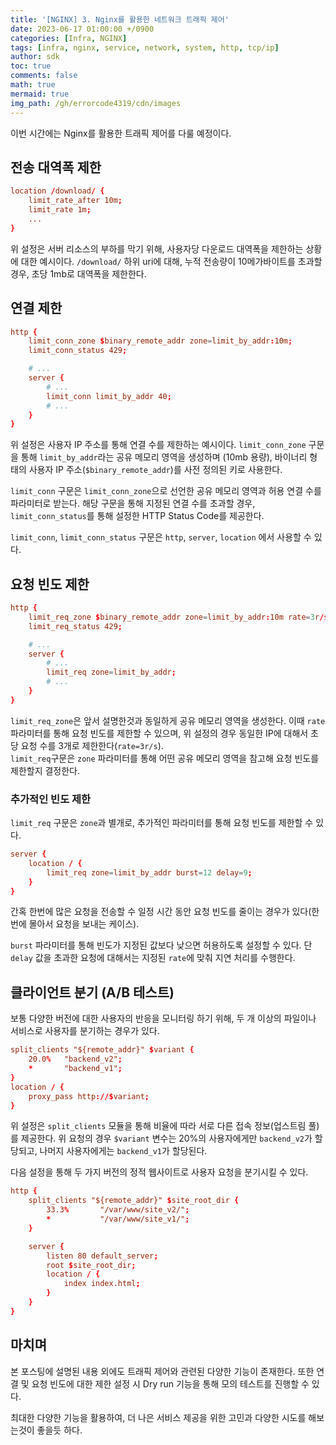 ```yaml
---
title: '[NGINX] 3. Nginx를 활용한 네트워크 트래픽 제어'
date: 2023-06-17 01:00:00 +/0900
categories: [Infra, NGINX]
tags: [infra, nginx, service, network, system, http, tcp/ip]
author: sdk
toc: true
comments: false 
math: true 
mermaid: true 
img_path: /gh/errorcode4319/cdn/images
---
```


이번 시간에는 Nginx를 활용한 트래픽 제어를 다룰 예정이다.

## 전송 대역폭 제한
``` conf
location /download/ {
    limit_rate_after 10m;
    limit_rate 1m;
    ...
}
```
위 설정은 서버 리소스의 부하를 막기 위해, 사용자당 다운로드 대역폭을 제한하는 상황에 대한 예시이다. `/download/` 하위 uri에 대해, 누적 전송량이 10메가바이트를 초과할 경우, 초당 1mb로 대역폭을 제한한다. 

## 연결 제한
``` conf
http {
    limit_conn_zone $binary_remote_addr zone=limit_by_addr:10m;
    limit_conn_status 429;

    # ...
    server {
        # ...
        limit_conn limit_by_addr 40;
        # ...
    }
}
```
위 설정은 사용자 IP 주소를 통해 연결 수를 제한하는 예시이다.
`limit_conn_zone` 구문을 통해 `limit_by_addr`라는 공유 메모리 영역을 생성하며 (10mb 용량), 바이너리 형태의 사용자 IP 주소(`$binary_remote_addr`)를 사전 정의된 키로 사용한다. 

`limit_conn` 구문은 `limit_conn_zone`으로 선언한 공유 메모리 영역과 허용 연결 수를 파라미터로 받는다. 해당 구문을 통해 지정된 연결 수를 초과할 경우, `limit_conn_status`를 통해 설정한 HTTP Status Code를 제공한다. 

`limit_conn`, `limit_conn_status` 구문은 `http`, `server`, `location` 에서 사용할 수 있다. 

## 요청 빈도 제한 
``` conf
http {
    limit_req_zone $binary_remote_addr zone=limit_by_addr:10m rate=3r/s;
    limit_req_status 429;

    # ...
    server {
        # ...
        limit_req zone=limit_by_addr;
        # ...
    }
}
```
`limit_req_zone`은 앞서 설명한것과 동일하게 공유 메모리 영역을 생성한다. 이때 `rate` 파라미터를 통해 요청 빈도를 제한할 수 있으며, 위 설정의 경우 동일한 IP에 대해서 초당 요청 수를 3개로 제한한다(`rate=3r/s`).    
`limit_req`구문은 `zone` 파라미터를 통해 어떤 공유 메모리 영역을 참고해 요청 빈도를 제한할지 결정한다. 

### 추가적인 빈도 제한
`limit_req` 구문은 `zone`과 별개로, 추가적인 파라미터를 통해 요청 빈도를 제한할 수 있다.
``` conf
server {
    location / {
        limit_req zone=limit_by_addr burst=12 delay=9;
    }
}
```
간혹 한번에 많은 요청을 전송할 수 일정 시간 동안 요청 빈도를 줄이는 경우가 있다(한번에 몰아서 요청을 보내는 케이스). 

`burst` 파라미터를 통해 빈도가 지정된 값보다 낮으면 허용하도록 설정할 수 있다. 단 `delay` 값을 초과한 요청에 대해서는 지정된 `rate`에 맞춰 지연 처리를 수행한다.


## 클라이언트 분기 (A/B 테스트)
보통 다양한 버전에 대한 사용자의 반응을 모니터링 하기 위해, 두 개 이상의 파일이나 서비스로 사용자를 분기하는 경우가 있다. 

``` conf 
split_clients "${remote_addr}" $variant {
    20.0%   "backend_v2";
    *       "backend_v1";
}
location / {
    proxy_pass http://$variant;
}
```
위 설정은 `split_clients` 모듈을 통해 비율에 따라 서로 다른 접속 정보(업스트림 풀)를 제공한다.
위 요청의 경우 `$variant` 변수는 20%의 사용자에게만 `backend_v2`가 할당되고, 나머지 사용자에게는 `backend_v1`가 할당된다.

다음 설정을 통해 두 가지 버전의 정적 웹사이트로 사용자 요청을 분기시킬 수 있다.
``` conf
http {
    split_clients "${remote_addr}" $site_root_dir {
        33.3%       "/var/www/site_v2/";
        *           "/var/www/site_v1/";
    }

    server {
        listen 80 default_server;
        root $site_root_dir;
        location / {
            index index.html;
        }
    }
}
```

## 마치며
본 포스팅에 설명된 내용 외에도 트래픽 제어와 관련된 다양한 기능이 존재한다. 
또한 연결 및 요청 빈도에 대한 제한 설정 시 Dry run 기능을 통해 모의 테스트를 진행할 수 있다.

최대한 다양한 기능을 활용하여, 더 나은 서비스 제공을 위한 고민과 다양한 시도를 해보는것이 좋을듯 하다. 